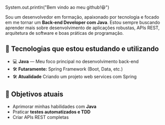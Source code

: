 System.out.println("Bem vindo ao meu github!😆")

Sou um desenvolvedor em formação, apaixonado por tecnologia e focado em me tornar um **Back-end Developer com Java**. Estou sempre buscando aprender mais sobre desenvolvimento de aplicações robustas, APIs REST, arquitetura de software e boas práticas de programação.

## 🚀 Tecnologias que estou estudando e utilizando

- 💻 **Java** — Meu foco principal no desenvolvimento back-end
- 🛠️ **Futaramente:** Spring Framework (Boot, Data, etc.)
- 🛠️ **Atualidade** Criando um projeto web services com Spring

## 🎯 Objetivos atuais

- Aprimorar minhas habilidades com **Java**
- Praticar **testes automatizados e TDD**
- Criar APIs REST completas

